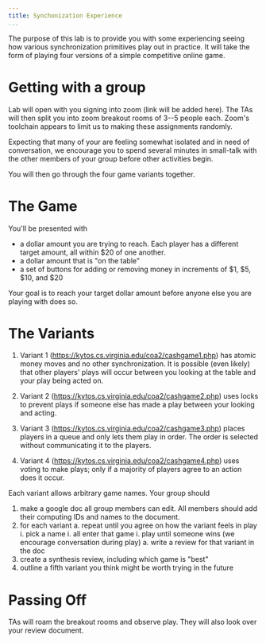 ```yaml
---
title: Synchonization Experience
...
```


The purpose of this lab is to provide you with some experiencing seeing how various synchronization primitives play out in practice. It will take the form of playing four versions of a simple competitive online game.

# Getting with a group

Lab will open with you signing into zoom (link will be added here).
The TAs will then split you into zoom breakout rooms of 3--5 people each.
Zoom's toolchain appears to limit us to making these assignments randomly.

Expecting that many of your are feeling somewhat isolated and in need of conversation, we encourage you to spend several minutes in small-talk with the other members of your group before other activities begin.

You will then go through the four game variants together.

# The Game

You'll be presented with 

- a dollar amount you are trying to reach. Each player has a different target amount, all within $20 of one another.
- a dollar amount that is "on the table"
- a set of buttons for adding or removing money in increments of $1, $5, $10, and $20

Your goal is to reach your target dollar amount before anyone else you are playing with does so.

# The Variants

1.  Variant 1 (<https://kytos.cs.virginia.edu/coa2/cashgame1.php>) 
    has atomic money moves and no other synchronization.
    It is possible (even likely) that other players' plays will occur between you looking at the table and your play being acted on.

1.  Variant 2 (<https://kytos.cs.virginia.edu/coa2/cashgame2.php>)
    uses locks to prevent plays if someone else has made a play between your looking and acting.

1.  Variant 3 (<https://kytos.cs.virginia.edu/coa2/cashgame3.php>)
    places players in a queue and only lets them play in order.
    The order is selected without communicating it to the players.

1.  Variant 4 (<https://kytos.cs.virginia.edu/coa2/cashgame4.php>)
    uses voting to make plays; only if a majority of players agree to an action does it occur.

Each variant allows arbitrary game names.
Your group should

1. make a google doc all group members can edit. All members should add their computing IDs and names to the document.
1. for each variant
    a. repeat until you agree on how the variant feels in play
        i. pick a name
        i. all enter that game
        i. play until someone wins (we encourage conversation during play)
    a. write a review for that variant in the doc
1. create a synthesis review, including which game is "best"
1. outline a fifth variant you think might be worth trying in the future

# Passing Off

TAs will roam the breakout rooms and observe play. They will also look over your review document.
